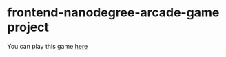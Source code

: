 # frontend-nanodegree-arcade-game project
You can play this game <a href = "https://hotboy01.github.io/simi-FEND-arcarde-game">here</a>
